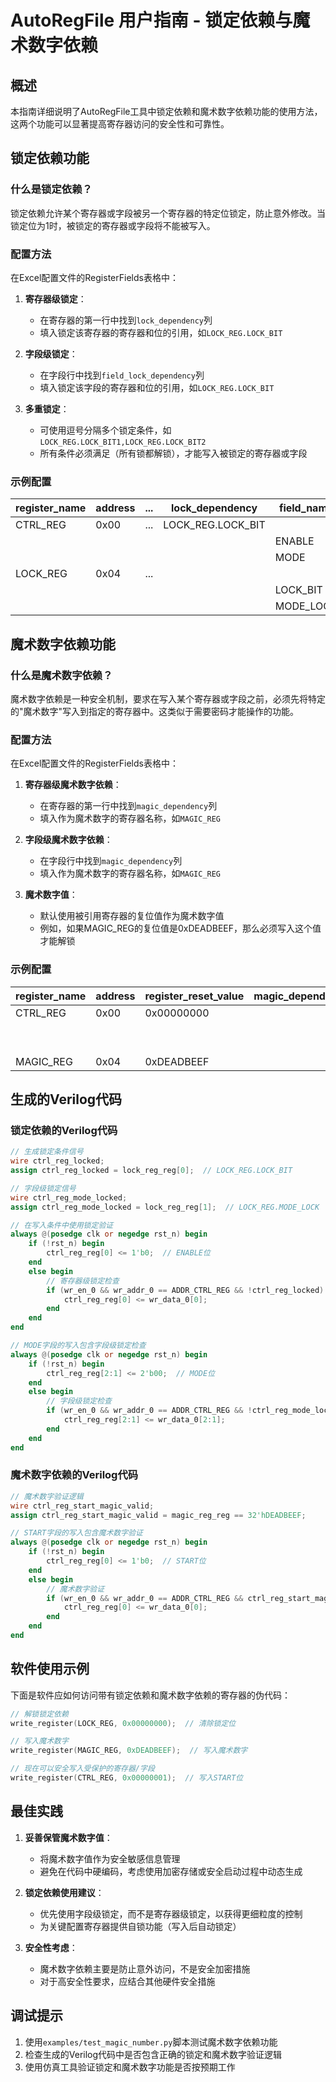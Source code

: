 # AutoRegFile 用户指南 - 锁定依赖与魔术数字依赖

## 概述

本指南详细说明了AutoRegFile工具中锁定依赖和魔术数字依赖功能的使用方法，这两个功能可以显著提高寄存器访问的安全性和可靠性。

## 锁定依赖功能

### 什么是锁定依赖？

锁定依赖允许某个寄存器或字段被另一个寄存器的特定位锁定，防止意外修改。当锁定位为1时，被锁定的寄存器或字段将不能被写入。

### 配置方法

在Excel配置文件的RegisterFields表格中：

1. **寄存器级锁定**：
   - 在寄存器的第一行中找到`lock_dependency`列
   - 填入锁定该寄存器的寄存器和位的引用，如`LOCK_REG.LOCK_BIT`

2. **字段级锁定**：
   - 在字段行中找到`field_lock_dependency`列
   - 填入锁定该字段的寄存器和位的引用，如`LOCK_REG.LOCK_BIT`

3. **多重锁定**：
   - 可使用逗号分隔多个锁定条件，如`LOCK_REG.LOCK_BIT1,LOCK_REG.LOCK_BIT2`
   - 所有条件必须满足（所有锁都解锁），才能写入被锁定的寄存器或字段

### 示例配置

| register_name | address | ... | lock_dependency | field_name | ... | field_lock_dependency |
|---------------|---------|-----|-----------------|------------|-----|------------------------|
| CTRL_REG      | 0x00    | ... | LOCK_REG.LOCK_BIT |           | ... |                        |
|               |         |     |                  | ENABLE    | ... |                        |
|               |         |     |                  | MODE      | ... | LOCK_REG.MODE_LOCK     |
| LOCK_REG      | 0x04    | ... |                  |           | ... |                        |
|               |         |     |                  | LOCK_BIT  | ... |                        |
|               |         |     |                  | MODE_LOCK | ... |                        |

## 魔术数字依赖功能

### 什么是魔术数字依赖？

魔术数字依赖是一种安全机制，要求在写入某个寄存器或字段之前，必须先将特定的"魔术数字"写入到指定的寄存器中。这类似于需要密码才能操作的功能。

### 配置方法

在Excel配置文件的RegisterFields表格中：

1. **寄存器级魔术数字依赖**：
   - 在寄存器的第一行中找到`magic_dependency`列
   - 填入作为魔术数字的寄存器名称，如`MAGIC_REG`

2. **字段级魔术数字依赖**：
   - 在字段行中找到`magic_dependency`列
   - 填入作为魔术数字的寄存器名称，如`MAGIC_REG`

3. **魔术数字值**：
   - 默认使用被引用寄存器的复位值作为魔术数字值
   - 例如，如果MAGIC_REG的复位值是0xDEADBEEF，那么必须写入这个值才能解锁

### 示例配置

| register_name | address | register_reset_value | magic_dependency | field_name | ... | magic_dependency |
|---------------|---------|----------------------|------------------|------------|-----|------------------|
| CTRL_REG      | 0x00    | 0x00000000           |                  |            | ... |                  |
|               |         |                      |                  | START      | ... | MAGIC_REG        |
|               |         |                      |                  | STOP       | ... |                  |
| MAGIC_REG     | 0x04    | 0xDEADBEEF           |                  |            | ... |                  |

## 生成的Verilog代码

### 锁定依赖的Verilog代码

```verilog
// 生成锁定条件信号
wire ctrl_reg_locked;
assign ctrl_reg_locked = lock_reg_reg[0];  // LOCK_REG.LOCK_BIT

// 字段级锁定信号
wire ctrl_reg_mode_locked;
assign ctrl_reg_mode_locked = lock_reg_reg[1];  // LOCK_REG.MODE_LOCK

// 在写入条件中使用锁定验证
always @(posedge clk or negedge rst_n) begin
    if (!rst_n) begin
        ctrl_reg_reg[0] <= 1'b0;  // ENABLE位
    end
    else begin
        // 寄存器级锁定检查
        if (wr_en_0 && wr_addr_0 == ADDR_CTRL_REG && !ctrl_reg_locked) begin
            ctrl_reg_reg[0] <= wr_data_0[0];
        end
    end
end

// MODE字段的写入包含字段级锁定检查
always @(posedge clk or negedge rst_n) begin
    if (!rst_n) begin
        ctrl_reg_reg[2:1] <= 2'b00;  // MODE位
    end
    else begin
        // 字段级锁定检查
        if (wr_en_0 && wr_addr_0 == ADDR_CTRL_REG && !ctrl_reg_mode_locked) begin
            ctrl_reg_reg[2:1] <= wr_data_0[2:1];
        end
    end
end
```

### 魔术数字依赖的Verilog代码

```verilog
// 魔术数字验证逻辑
wire ctrl_reg_start_magic_valid;
assign ctrl_reg_start_magic_valid = magic_reg_reg == 32'hDEADBEEF;

// START字段的写入包含魔术数字验证
always @(posedge clk or negedge rst_n) begin
    if (!rst_n) begin
        ctrl_reg_reg[0] <= 1'b0;  // START位
    end
    else begin
        // 魔术数字验证
        if (wr_en_0 && wr_addr_0 == ADDR_CTRL_REG && ctrl_reg_start_magic_valid) begin
            ctrl_reg_reg[0] <= wr_data_0[0];
        end
    end
end
```

## 软件使用示例

下面是软件应如何访问带有锁定依赖和魔术数字依赖的寄存器的伪代码：

```c
// 解锁锁定依赖
write_register(LOCK_REG, 0x00000000);  // 清除锁定位

// 写入魔术数字
write_register(MAGIC_REG, 0xDEADBEEF);  // 写入魔术数字

// 现在可以安全写入受保护的寄存器/字段
write_register(CTRL_REG, 0x00000001);  // 写入START位
```

## 最佳实践

1. **妥善保管魔术数字值**：
   - 将魔术数字值作为安全敏感信息管理
   - 避免在代码中硬编码，考虑使用加密存储或安全启动过程中动态生成

2. **锁定依赖使用建议**：
   - 优先使用字段级锁定，而不是寄存器级锁定，以获得更细粒度的控制
   - 为关键配置寄存器提供自锁功能（写入后自动锁定）

3. **安全性考虑**：
   - 魔术数字依赖主要是防止意外访问，不是安全加密措施
   - 对于高安全性要求，应结合其他硬件安全措施

## 调试提示

1. 使用`examples/test_magic_number.py`脚本测试魔术数字依赖功能
2. 检查生成的Verilog代码中是否包含正确的锁定和魔术数字验证逻辑
3. 使用仿真工具验证锁定和魔术数字功能是否按预期工作 